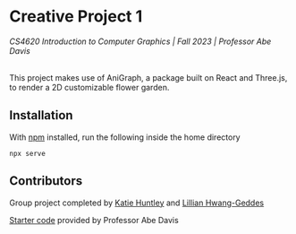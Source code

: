# Creative Project 1
*_CS4620 Introduction to Computer Graphics | Fall 2023 | Professor Abe Davis_*
<br />
<br />

This project makes use of AniGraph, a package built on React and Three.js, to render a 2D customizable flower garden.

## Installation
With [npm](https://docs.npmjs.com/downloading-and-installing-node-js-and-npm) installed, run the following inside the home directory  
```
npx serve
```

## Contributors
Group project completed by [Katie Huntley](https://www.linkedin.com/in/katieahuntley/) and [Lillian Hwang-Geddes](https://www.linkedin.com/in/lillian-hwang-geddes/)

[Starter code](https://www.cs.cornell.edu/courses/cs4620/2023fa/assignments/docs/category/creative-1) provided by Professor Abe Davis
